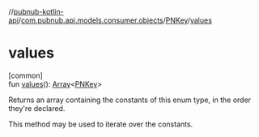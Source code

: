 //[pubnub-kotlin-api](../../../index.md)/[com.pubnub.api.models.consumer.objects](../index.md)/[PNKey](index.md)/[values](values.md)

# values

[common]\
fun [values](values.md)(): [Array](https://kotlinlang.org/api/latest/jvm/stdlib/kotlin/-array/index.html)&lt;[PNKey](index.md)&gt;

Returns an array containing the constants of this enum type, in the order they're declared.

This method may be used to iterate over the constants.

